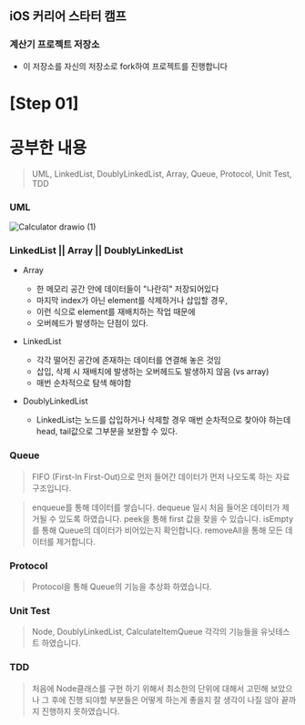 ## iOS 커리어 스타터 캠프

### 계산기 프로젝트 저장소

- 이 저장소를 자신의 저장소로 fork하여 프로젝트를 진행합니다

# [Step 01] 

# 공부한 내용
> UML, LinkedList, DoublyLinkedList, Array, Queue, Protocol, 
> Unit Test, TDD
### UML
![Calculator drawio (1)](https://user-images.githubusercontent.com/59466342/168809563-525214ba-d4a1-4607-bd9e-ec41b20b5185.png)


### LinkedList || Array || DoublyLinkedList
- Array 
    - 한 메모리 공간 안에 데이터들이 "나란히" 저장되어있다
    - 마지막 index가 아닌 element를 삭제하거나 삽입할 경우,
    - 이런 식으로 element를 재배치하는 작업 때문에
    - 오버헤드가 발생하는 단점이 있다.
- LinkedList 
    - 각각 떨어진 공간에 존재하는 데이터를 연결해 놓은 것임
    - 삽입, 삭제 시 재배치에 발생하는 오버헤드도 발생하지 않음 (vs array)
    - 매번 순차적으로 탐색 해야함
    
- DoublyLinkedList 
    - LinkedList는 노드를 삽입하거나 삭제할 경우 매번 순차적으로 찾아야 하는데 head, tail값으로 그부분을 보완할 수 있다.

### Queue
> FIFO (First-In First-Out)으로 먼저 들어간 데이터가 먼저 나오도록 하는 자료구조입니다. 

> enqueue를 통해 데이터를 쌓습니다.
> dequeue 일시 처음 들어온 데이터가 제거될 수 있도록 하였습니다. 
> peek을 통해 first 값을 찾을 수 있습니다.
> isEmpty를 통해 Queue의 데이터가 비어있는지 확인합니다. 
> removeAll을 통해 모든 데이터를 제거합니다.

### Protocol
> Protocol을 통해 Queue의 기능을 추상화 하였습니다. 

### Unit Test
> Node, DoublyLinkedList, CalculateItemQueue 각각의 기능들을 
> 유닛테스트 하였습니다.

### TDD
> 처음에 Node클래스를 구현 하기 위해서 최소한의 단위에 대해서 고민해 보았으나 그 후에 진행 되야할 부분들은 어떻게 하는게 좋을지 잘 생각이 나질 않아 끝까지 진행하지 못하였습니다. 
